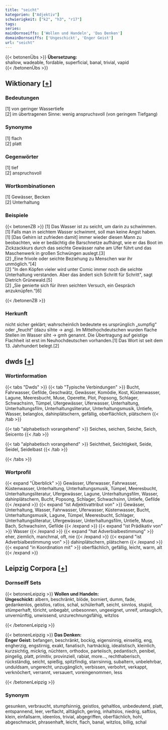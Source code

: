 ```yaml
---
title: "seicht"
kategorien: ["Adjektiv"]
schwierigkeit: ["k2", "h3", "r17"]
tags:
series:
mainDornseiffs: ['Wollen und Handeln', 'Das Denken']
domainDornseiffs: ['Ungeschickt', 'Enger Geist']
url: "seicht"
---
```


{{< betonenÜbs >}}
**Übersetzung:**  
shallow, wadeable, fordable, superficial, banal, trivial, vapid  
{{< /betonenÜbs >}}

## Wiktionary [[+](https://de.wiktionary.org/wiki/seicht)]

### Bedeutungen
[1] von geringer Wassertiefe  
[2] im übertragenen Sinne: wenig anspruchsvoll (von geringem Tiefgang)  

### Synonyme
[1] flach  
[2] platt  

### Gegenwörter
[1] tief  
[2] anspruchsvoll  

### Wortkombinationen
[1] Gewässer, Becken  
[2] Unterhaltung  

### Beispiele
{{< betonenZB >}}
[1] Das Wasser ist zu seicht, um darin zu schwimmen.  
[1] Falls man in seichtem Wasser schwimmt, soll man keine Angst haben.  
[1] [Das Gehirn ist zufrieden damit] immer wieder diesen Mann zu beobachten, wie er bedächtig die Barschnetze aufhängt, wie er das Boot im Zickzackkurs durch das seichte Gewässer nahe am Ufer führt und das Maschenwerk in großen Schwüngen auslegt.[3]  
[2] „Eine frivole oder seichte Beziehung zu Menschen war ihr unmöglich.“[4]  
[2] "In den Köpfen vieler wird unter Comic immer noch die seichte Unterhaltung verstanden. Aber das ändert sich Schritt für Schritt", sagt Dietrich Grünewald.[5]  
[2] „Sie genierte sich für ihren seichten Versuch, ein Gespräch anzuknüpfen.“[6]  

{{< /betonenZB >}}
### Herkunft
nicht sicher geklärt; wahrscheinlich bedeutete es ursprünglich „sumpfig“ oder „feucht“ (dazu sīhte → ang). Im Mittelhochdeutschen wurden flache Stellen im Wasser sīht → gmh genannt. Die Übertragung auf geistige Flachheit ist erst im Neuhochdeutschen vorhanden.[1] Das Wort ist seit dem 13. Jahrhundert belegt.[2]  



## dwds [[+](https://www.dwds.de/wb/seicht)]

### Wortinformation
{{< tabs "Dwds" >}}
{{< tab "Typische Verbindungen" >}}
Bucht, Fahrwasser, Gefilde, Geschwätz, Gewässer, Komödie, Kost, Küstenwasser, Lagune, Meeresbucht, Muse, Operette, Plot, Popsong, Schlager, Schwachsinn, Tümpel, Ufergewässer, Uferwasser, Unterhaltung, Unterhaltungsfilm, Unterhaltungsliteratur, Unterhaltungsmusik, Untiefe, Wasser, belanglos, dahinplätschern, gefällig, oberflächlich, plätschern
{{< /tab >}}

{{< tab "alphabetisch vorangehend" >}}
Seiches, seichen, Seiche, Seich, Seicento
{{< /tab >}}

{{< tab "alphabetisch vorangehend" >}}
Seichtheit, Seichtigkeit, Seide, Seidel, Seidelbast
{{< /tab >}}

{{< /tabs >}}

### Wortprofil
{{< expand "Überblick" >}} Gewässer, Uferwasser, Fahrwasser, Küstenwasser, Unterhaltung, Unterhaltungsmusik, Tümpel, Meeresbucht, Unterhaltungsliteratur, Ufergewässer, Lagune, Unterhaltungsfilm, Wasser, dahinplätschern, Bucht, Popsong, Schlager, Schwachsinn, Untiefe, Gefilde {{< /expand >}}
{{< expand "ist Adjektivattribut von" >}} Gewässer, Unterhaltung, Wasser, Fahrwasser, Uferwasser, Küstenwasser, Bucht, Unterhaltungsmusik, Lagune, Tümpel, Meeresbucht, Schlager, Unterhaltungsliteratur, Ufergewässer, Unterhaltungsfilm, Untiefe, Muse, Bach, Schwachsinn, Gefilde {{< /expand >}}
{{< expand "ist Prädikativ von" >}} Wasser {{< /expand >}}
{{< expand "hat Adverbialbestimmung" >}} eher, ziemlich, manchmal, oft, nie {{< /expand >}}
{{< expand "ist Adverbialbestimmung von" >}} dahinplätschern, plätschern {{< /expand >}}
{{< expand "in Koordination mit" >}} oberflächlich, gefällig, leicht, warm, alt {{< /expand >}}

## Leipzig Corpora [[+](https://corpora.uni-leipzig.de/en/res?word=seicht&corpusId=deu_newscrawl-public_2018)]

### Dornseiff Sets
{{< betonenLeipzig >}}
**Wollen und Handeln:**  
**Ungeschickt:** albern, beschränkt, blöde, borniert, dumm, fade, gedankenlos, geistlos, ratlos, schal, schülerhaft, seicht, sinnlos, stupid, stümperhaft, töricht, unbegabt, unbesonnen, ungeeignet, unreif, untauglich, unvernünftig, unwissend, unzurechnungsfähig, witzlos  

{{< /betonenLeipzig >}}


{{< betonenLeipzig >}}
**Das Denken:**  
**Enger Geist:** befangen, beschränkt, bockig, eigensinnig, einseitig, eng, engherzig, engstirnig, exakt, fanatisch, hartnäckig, idealistisch, kleinlich, kurzsichtig, mickrig, nüchtern, orthodox, parteiisch, pedantisch, penibel, pingelig, platt, primitiv, provinziell, rabiat, more..., rechthaberisch, rückständig, seicht, spießig, spitzfindig, starrsinnig, subaltern, unbelehrbar, unduldsam, ungerecht, unzugänglich, verbissen, verbohrt, verkappt, verknöchert, verrannt, versauert, voreingenommen, less  

{{< /betonenLeipzig >}}

### Synonym
gesunken, verbraucht, stumpfsinnig, geistlos, gehaltlos, unbedeutend, platt, entspannend, leer, verflacht, alltäglich, gering, inhaltslos, niedrig, saftlos, klein, einfallsarm, ideenlos, trivial, abgegriffen, oberflächlich, hohl, abgeschmackt, phrasenhaft, leicht, flach, banal, witzlos, billig, schal

